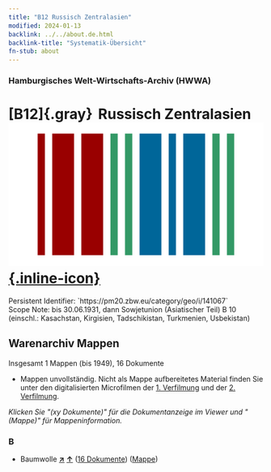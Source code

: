 ```yaml
---
title: "B12 Russisch Zentralasien"
modified: 2024-01-13
backlink: ../../about.de.html
backlink-title: "Systematik-Übersicht"
fn-stub: about
---
```


### Hamburgisches Welt-Wirtschafts-Archiv (HWWA)

# [B12]{.gray}&#8201; Russisch Zentralasien &#160; [![Wikidata](/images/Wikidata-logo.svg "Wikidata"){.inline-icon}](http://www.wikidata.org/entity/Q115902583)

<div class="hint">Persistent Identifier: `https://pm20.zbw.eu/category/geo/i/141067`</div>

<div class="hint">
Scope Note: bis 30.06.1931, dann Sowjetunion (Asiatischer Teil) B 10 (einschl.: Kasachstan, Kirgisien, Tadschikistan, Turkmenien, Usbekistan)
</div>





## Warenarchiv Mappen










Insgesamt 1 Mappen (bis 1949), 16 Dokumente
- Mappen unvollständig.  Nicht als Mappe aufbereitetes Material finden Sie
unter den digitalisierten Microfilmen der [1. Verfilmung](/film/h1_wa.de.html)
und der [2. Verfilmung](/film/h2_wa.de.html).

_Klicken Sie "(xy Dokumente)" für die Dokumentanzeige im Viewer und "(Mappe)" für Mappeninformation._




### B

- Baumwolle [**&nearr;**](../../../ware/i/142089/about.de.html "Baumwolle (XXX in der ganzen Welt)") [**&uarr;**](../../../ware/about.de.html#PLW04-Bw "Warensystematik") (<a href="https://pm20.zbw.eu/iiifview/folder/wa/142089,141067" title="über: Baumwolle : Russisch Zentralasien" target="_blank">16 Dokumente</a>) ([Mappe](../../../../folder/wa/1420xx/142089/1410xx/141067/about.de.html))




